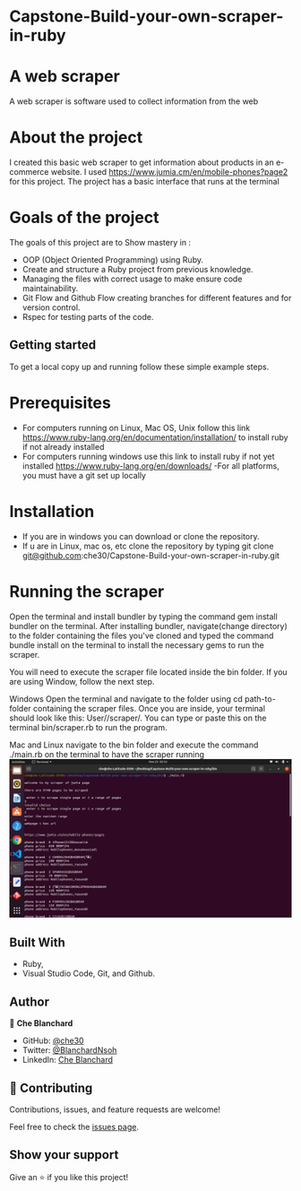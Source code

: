 # Capstone-Build-your-own-scraper-in-ruby
# A web scraper
A web scraper is software used to collect information from the web
# About the project
I created this basic web scraper to get information about products in an e-commerce website. I used https://www.jumia.cm/en/mobile-phones?page2 for this project. The project has a basic interface that runs at the terminal 

# Goals of the project
The goals of this project are to Show mastery in :
- OOP (Object Oriented Programming) using Ruby.
- Create and structure a Ruby project from previous knowledge.
- Managing the files with correct usage to make ensure code maintainability.
- Git Flow and Github Flow creating branches for different features and for version control.
- Rspec for testing parts of the code.
## Getting started
To get a local copy up and running follow these simple example steps.

# Prerequisites
- For computers running on Linux, Mac OS, Unix follow this link https://www.ruby-lang.org/en/documentation/installation/  to install ruby if not already installed
-  For computers running windows use this link to install ruby if not yet installed https://www.ruby-lang.org/en/downloads/
-For all platforms, you must have a git set up locally
# Installation
- If you are in windows you can download or clone the repository.
- If u are in Linux, mac os, etc clone the repository by typing git clone git@github.com:che30/Capstone-Build-your-own-scraper-in-ruby.git

# Running the scraper
Open the terminal and install bundler by typing the command gem install bundler on the terminal. After installing bundler, navigate(change directory) to the folder containing the files you've cloned and typed the command bundle install on the terminal to install the necessary gems to run the scraper.

You will need to execute the scraper file located inside the bin folder. If you are using Window, follow the next step.

Windows
Open the terminal and navigate to the folder using cd path-to-folder containing the scraper files. Once you are inside, your terminal should look like this: User//scraper/. You can type or paste this on the terminal bin/scraper.rb to run the program.

Mac and Linux
navigate to the bin folder and execute the command ./main.rb on the terminal to have the scraper running
![screenshot](./assets/images/scraper.png)

## Built With

- Ruby,
- Visual Studio Code, Git, and Github.


## Author

👤 **Che Blanchard**

- GitHub: [@che30](https://github.com/che30)
- Twitter: [@BlanchardNsoh](https://twitter.com/che55085128 )
- LinkedIn: [Che Blanchard](https://www.linkedin.com/in/che-nsoh-9455271b0/)

## 🤝 Contributing

Contributions, issues, and feature requests are welcome!

Feel free to check the [issues page](issues/).

## Show your support

Give an ⭐️ if you like this project!